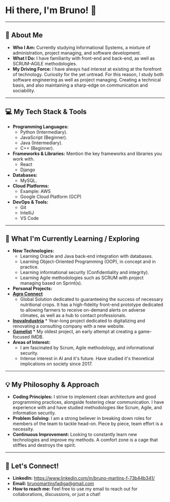 # Hi there, I'm Bruno! 👋

---

## 🚀 About Me

* **Who I Am:** Currently studying Informational Systems, a mixture of administration, project managing, and software development.
* **What I Do:** I have familiarity with front-end and back-end, as well as SCRUM-AGILE methodologies. 
* **My Driving Force:** I have always had interest at existing at the forefront of technology. Curiosity for the yet untread. For this reason, I study both software engineering as well as project managing. Creating a technical basis, and also maintaining a sharp-edge on communication and sociability.

---

## 💻 My Tech Stack & Tools

* **Programming Languages:**
    * Python (Intermediary).
    * JavaScript (Beginner).
    * Java (Intermediary).
    * C++ (Beginner).
* **Frameworks & Libraries:** Mention the key frameworks and libraries you work with.
    * React 
    * Django
* **Databases:**
    * MySQL.
* **Cloud Platforms:** 
    * Example: AWS
    * Google Cloud Platform (GCP)
* **DevOps & Tools:**
    * Git
    * IntelliJ
    * VS Code

---

## 🌱 What I'm Currently Learning / Exploring

* **New Technologies:**
    * Learning Oracle and Java back-end integration with databases.
    * Learning Object-Oriented Programming (OOP), in concept and in practice.
    * Learning informational security (Confidentiality and integrity).
    * Learning Agile methodologies such as SCRUM with project managing based on Sprint(s).
* **Personal Projects:**
 * **[Agro Connect](https://github.com/viniciusmoraesz/AgroConnect)**
    * Global Solution dedicated to guaranteeing the success of necessary nutritional crops. It has a high-fidelity front-end prototype dedicated to allowing farmers to receive on-demand alerts on adverse climates, as well as a hub to contact professionals.
  *  **[InovaIndustria](https://github.com/viniciusmoraesz/High_Fidelity_Prototype)**
    * Year-long project dedicated to digitalizing and renovating a consulting company with a new website.
   *   **[Gamelist](https://github.com/BFadiga/Website-4School)**
    * My oldest project, an early attempt at creating a game-focused IMDB.
* **Areas of Interest:** 
    * I am fascinated by Scrum, Agile methodology, and informational security.
    * Intense interest in AI and it's future. Have studied it's theoretical implications on society since 2017. 

---

## 💡 My Philosophy & Approach

* **Coding Principles:** I strive to implement clean architecture and good programming practices, alongside fostering clear communication. I have experience with and have studied methodologies like Scrum, Agile, and information security.
* **Problem Solving:** I am a strong believer in breaking down roles for members of the team to tackle head-on. Piece by piece, team effort is a necessity.
* **Continuous Improvement:** Looking to constantly learn new technologies and improve my methods. A comfort zone is a cage that stiffles and destroys the spirit.

---

## 🤝 Let's Connect!

* **LinkedIn:** https://www.linkedin.com/in/bruno-martins-f-73b44b341/
* **Email:** brunomartinsfadiga@gmail.com
* **How to reach me:** Feel free to use my email to reach out for collaborations, discussions, or just a chat!
